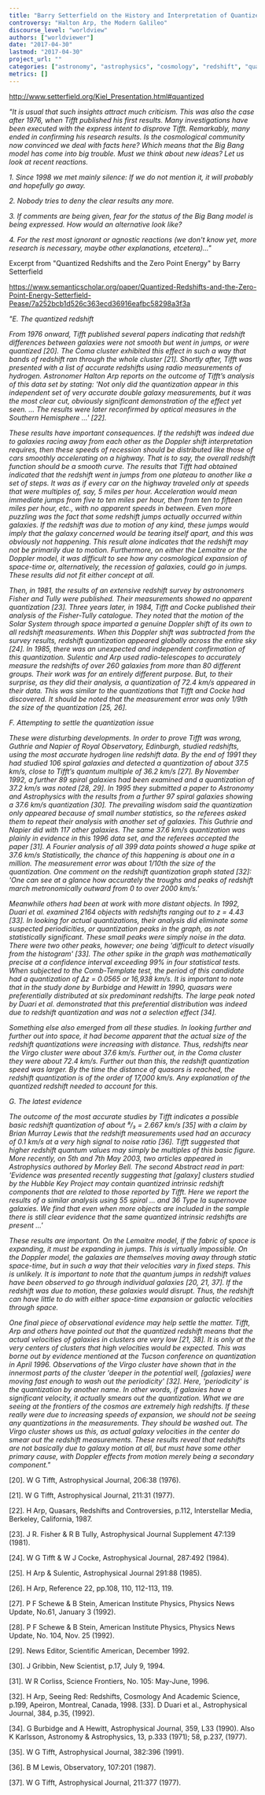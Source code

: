 ```yaml
---
title: "Barry Setterfield on the History and Interpretation of Quantized Redshifts"
controversy: "Halton Arp, the Modern Galileo"
discourse_level: "worldview"
authors: ["worldviewer"]
date: "2017-04-30"
lastmod: "2017-04-30"
project_url: ""
categories: ["astronomy", "astrophysics", "cosmology", "redshift", "quasars", "halton arp", "william tifft", "barry setterfield", "redshift periodicity", "quantized redshift"]
metrics: []
---
```


http://www.setterfield.org/Kiel_Presentation.html#quantized

_"It is usual that such insights attract much criticism. This was also the case after 1976, when Tifft published his first results. Many investigations have been executed with the express intent to disprove Tifft. Remarkably, many ended in confirming his research results. Is the cosmological community now convinced we deal with facts here? Which means that the Big Bang model has come into big trouble. Must we think about new ideas? Let us look at recent reactions._

_1. Since 1998 we met mainly silence: If we do not mention it, it will probably and hopefully go away._

_2. Nobody tries to deny the clear results any more._

_3. If comments are being given, fear for the status of the Big Bang model is being expressed. How would an alternative look like?_

_4. For the rest most ignorant or agnostic reactions (we don't know yet, more research is necessary, maybe other explanations, etcetera)..."_

Excerpt from "Quantized Redshifts and the Zero Point Energy" by Barry Setterfield

https://www.semanticscholar.org/paper/Quantized-Redshifts-and-the-Zero-Point-Energy-Setterfield-Pease/7a252bcb1d526c363ecd36916eafbc58298a3f3a

_"E. The quantized redshift_

_From 1976 onward, Tifft published several papers indicating that redshift differences between galaxies were not smooth but went in jumps, or were quantized [20]. The Coma cluster exhibited this effect in such a way that bands of redshift ran through the whole cluster [21]. Shortly after, Tifft was presented with a list of accurate redshifts using radio measurements of hydrogen. Astronomer Halton Arp reports on the outcome of Tifft’s analysis of this data set by stating: 'Not only did the quantization appear in this independent set of very accurate double galaxy measurements, but it was the most clear cut, obviously significant demonstration of the effect yet seen. ... The results were later reconfirmed by optical measures in the Southern Hemisphere ...' [22]._

_These results have important consequences. If the redshift was indeed due to galaxies racing away from each other as the Doppler shift interpretation requires, then these speeds of recession should be distributed like those of cars smoothly accelerating on a highway. That is to say, the overall redshift function should be a smooth curve. The results that Tifft had obtained indicated that the redshift went in jumps from one plateau to another like a set of steps. It was as if every car on the highway traveled only at speeds that were multiples of, say, 5 miles per hour. Acceleration would mean immediate jumps from five to ten miles per hour, then from ten to fifteen miles per hour, etc., with no apparent speeds in between. Even more puzzling was the fact that some redshift jumps actually occurred within galaxies. If the redshift was due to motion of any kind, these jumps would imply that the galaxy concerned would be tearing itself apart, and this was obviously not happening. This result alone indicates that the redshift may not be primarily due to motion. Furthermore, on either the Lemaitre or the Doppler model, it was difficult to see how any cosmological expansion of space-time or, alternatively, the recession of galaxies, could go in jumps. These results did not fit either concept at all._

_Then, in 1981, the results of an extensive redshift survey by astronomers Fisher and Tully were published. Their measurements showed no apparent quantization [23]. Three years later, in 1984, Tifft and Cocke published their analysis of the Fisher-Tully catalogue. They noted that the motion of the Solar System through space imparted a genuine Doppler shift of its own to all redshift measurements. When this Doppler shift was subtracted from the survey results, redshift quantization appeared globally across the entire sky [24]. In 1985, there was an unexpected and independent confirmation of this quantization. Sulentic and Arp used radio-telescopes to accurately measure the redshifts of over 260 galaxies from more than 80 different groups. Their work was for an entirely different purpose. But, to their surprise, as they did their analysis, a quantization of 72.4 km/s appeared in their data. This was similar to the quantizations that Tifft and Cocke had discovered. It should be noted that the measurement error was only 1/9th the size of the quantization [25, 26]._

_F. Attempting to settle the quantization issue_

_These were disturbing developments. In order to prove Tifft was wrong, Guthrie and Napier of Royal Observatory, Edinburgh, studied redshifts, using the most accurate hydrogen line redshift data. By the end of 1991 they had studied 106 spiral galaxies and detected a quantization of about 37.5 km/s, close to Tifft’s quantum multiple of 36.2 km/s [27]. By November 1992, a further 89 spiral galaxies had been examined and a quantization of 37.2 km/s was noted [28, 29]. In 1995 they submitted a paper to Astronomy and Astrophysics with the results from a further 97 spiral galaxies showing a 37.6 km/s quantization [30]. The prevailing wisdom said the quantization only appeared because of small number statistics, so the referees asked them to repeat their analysis with another set of galaxies. This Guthrie and Napier did with 117 other galaxies. The same 37.6 km/s quantization was plainly in evidence in this 1996 data set, and the referees accepted the paper [31]. A Fourier analysis of all 399 data points showed a huge spike at 37.6 km/s Statistically, the chance of this happening is about one in a million. The measurement error was about 1/10th the size of the quantization. One comment on the redshift quantization graph stated [32]: 'One can see at a glance how accurately the troughs and peaks of redshift march metronomically outward from 0 to over 2000 km/s.'_

_Meanwhile others had been at work with more distant objects. In 1992, Duari et al. examined 2164 objects with redshifts ranging out to z = 4.43 [33]. In looking for actual quantizations, their analysis did eliminate some suspected periodicities, or quantization peaks in the graph, as not statistically significant. These small peaks were simply noise in the data. There were two other peaks, however; one being 'difficult to detect visually from the histogram' [33]. The other spike in the graph was mathematically precise at a confidence interval exceeding 99% in four statistical tests. When subjected to the Comb-Template test, the period of this candidate had a quantization of ∆z = 0.0565 or 16,938 km/s. It is important to note that in the study done by Burbidge and Hewitt in 1990, quasars were preferentially distributed at six predominant redshifts. The large peak noted by Duari et al. demonstrated that this preferential distribution was indeed due to redshift quantization and was not a selection effect [34]._

_Something else also emerged from all these studies. In looking further and further out into space, it had become apparent that the actual size of the redshift quantizations were increasing with distance. Thus, redshifts near the Virgo cluster were about 37.6 km/s. Further out, in the Coma cluster they were about 72.4 km/s. Further out than this, the redshift quantization speed was larger. By the time the distance of quasars is reached, the redshift quantization is of the order of 17,000 km/s. Any explanation of the quantized redshift needed to account for this._

_G. The latest evidence_

_The outcome of the most accurate studies by Tifft indicates a possible basic redshift quantization of about ⁸/₃ = 2.667 km/s [35] with a claim by Brian Murray Lewis that the redshift measurements used had an accuracy of 0.1 km/s at a very high signal to noise ratio [36]. Tifft suggested that higher redshift quantum values may simply be multiples of this basic figure. More recently, on 5th and 7th May 2003, two articles appeared in Astrophysics authored by Morley Bell. The second Abstract read in part: 'Evidence was presented recently suggesting that [galaxy] clusters studied by the Hubble Key Project may contain quantized intrinsic redshift components that are related to those reported by Tifft. Here we report the results of a similar analysis using 55 spiral ... and 36 Type Ia supernovae galaxies. We find that even when more objects are included in the sample there is still clear evidence that the same quantized intrinsic redshifts are present ...'_

_These results are important. On the Lemaitre model, if the fabric of space is expanding, it must be expanding in jumps. This is virtually impossible. On the Doppler model, the galaxies are themselves moving away through static space-time, but in such a way that their velocities vary in fixed steps. This is unlikely. It is important to note that the quantum jumps in redshift values have been observed to go through individual galaxies [20, 21, 37]. If the redshift was due to motion, these galaxies would disrupt. Thus, the redshift can have little to do with either space-time expansion or galactic velocities through space._

_One final piece of observational evidence may help settle the matter. Tifft, Arp and others have pointed out that the quantized redshift means that the actual velocities of galaxies in clusters are very low [21, 38]. It is only at the very centers of clusters that high velocities would be expected. This was borne out by evidence mentioned at the Tucson conference on quantization in April 1996. Observations of the Virgo cluster have shown that in the innermost parts of the cluster 'deeper in the potential well, [galaxies] were moving fast enough to wash out the periodicity' [32]. Here, 'periodicity' is the quantization by another name. In other words, if galaxies have a significant velocity, it actually smears out the quantization. What we are seeing at the frontiers of the cosmos are extremely high redshifts. If these really were due to increasing speeds of expansion, we should not be seeing any quantizations in the measurements. They should be washed out. The Virgo cluster shows us this, as actual galaxy velocities in the center do smear out the redshift measurements. These results reveal that redshifts are not basically due to galaxy motion at all, but must have some other primary cause, with Doppler effects from motion merely being a secondary component."_

[20]. W G Tifft, Astrophysical Journal, 206:38 (1976).

[21]. W G Tifft, Astrophysical Journal, 211:31 (1977).

[22]. H Arp, Quasars, Redshifts and Controversies, p.112, Interstellar Media, Berkeley, California, 1987.

[23]. J R. Fisher & R B Tully, Astrophysical Journal Supplement 47:139 (1981).

[24]. W G Tifft & W J Cocke, Astrophysical Journal, 287:492 (1984).

[25]. H Arp & Sulentic, Astrophysical Journal 291:88 (1985).

[26]. H Arp, Reference 22, pp.108, 110, 112-113, 119.

[27]. P F Schewe & B Stein, American Institute Physics, Physics News Update, No.61, January 3 (1992).

[28]. P F Schewe & B Stein, American Institute Physics, Physics News Update, No. 104, Nov. 25 (1992).

[29]. News Editor, Scientific American, December 1992.

[30]. J Gribbin, New Scientist, p.17, July 9, 1994.

[31]. W R Corliss, Science Frontiers, No. 105: May-June, 1996.

[32]. H Arp, Seeing Red: Redshifts, Cosmology And Academic Science, p.199, Apeiron, Montreal, Canada, 1998. [33]. D Duari et al., Astrophysical Journal, 384, p.35, (1992).

[34]. G Burbidge and A Hewitt, Astrophysical Journal, 359, L33 (1990). Also K Karlsson, Astronomy & Astrophysics, 13, p.333
(1971); 58, p.237, (1977).

[35]. W G Tifft, Astrophysical Journal, 382:396 (1991).

[36]. B M Lewis, Observatory, 107:201 (1987).

[37]. W G Tifft, Astrophysical Journal, 211:377 (1977).

